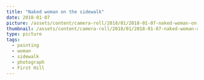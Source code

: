 ```yaml
---
title: "Naked woman on the sidewalk"
date: 2018-01-07
picture: /assets/content/camera-roll/2018/01/2018-01-07-naked-woman-on-the-sidewalk/20180107_080704329_iOS.jpg
thumbnail: /assets/content/camera-roll/2018/01/2018-01-07-naked-woman-on-the-sidewalk/20180107_080704329_iOS-thumbnail.jpg
type: picture
tags:
  - painting
  - woman
  - sidewalk
  - photograph
  - First Hill
---
```

